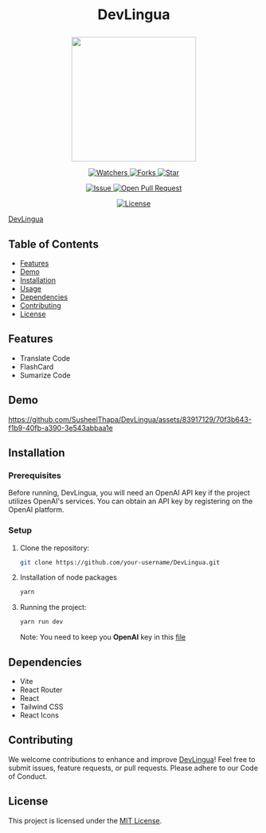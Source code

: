# <p align="center">DevLingua</p>

<p align="center">
    <img src="./frontend/src/images/logo.jpg" width=250 height=250 />
</p>
<p align="center">
    <p align="center">
        <a href="https://github.com/SusheelThapa/DevLingua/" target="blank">
            <img src="https://img.shields.io/github/watchers/SusheelThapa/DevLingua?style=for-the-badge&logo=appveyor" alt="Watchers"/>
        </a>
        <a href="https://github.com/SusheelThapa/DevLingua/fork" target="blank">
            <img src="https://img.shields.io/github/forks/SusheelThapa/DevLingua?style=for-the-badge&logo=appveyor" alt="Forks"/>
        </a>
        <a href="https://github.com/SusheelThapa/DevLingua/stargazers" target="blank">
            <img src="https://img.shields.io/github/stars/SusheelThapa/DevLingua?style=for-the-badge&logo=appveyor" alt="Star"/>
        </a>
    </p>
    <p align="center">
        <a href="https://github.com/SusheelThapa/DevLingua/issues" target="blank">
            <img src="https://img.shields.io/github/issues/SusheelThapa/DevLingua.svg?style=for-the-badge&logo=appveyor" alt="Issue"/>
        </a>
        <a href="https://github.com/SusheelThapa/DevLingua/pulls" target="blank">
            <img src="https://img.shields.io/github/issues-pr/SusheelThapa/DevLingua.svg?style=for-the-badge&logo=appveyor" alt="Open Pull Request"/>
        </a>
    </p>
    <p align="center">
        <a href="https://github.com/SusheelThapa/DevLingua/blob/master/LICENSE" target="blank">
            <img src="https://img.shields.io/github/license/SusheelThapa/DevLingua?style=for-the-badge&logo=appveyor" alt="License" />
        </a>
    </p>
</p>

[DevLingua](https://github.com/SusheelThapa/DevLingua:)

## Table of Contents

- [Features](#features)
- [Demo](#demo)
- [Installation](#installation)
- [Usage](#usage)
- [Dependencies](#dependencies)
- [Contributing](#contributing)
- [License](#license)

## Features

- Translate Code
- FlashCard
- Sumarize Code

## Demo

https://github.com/SusheelThapa/DevLingua/assets/83917129/70f3b643-f1b9-40fb-a390-3e543abbaa1e


## Installation

### Prerequisites

Before running, DevLingua, you will need an OpenAI API key if the project utilizes OpenAI's services. You can obtain an API key by registering on the OpenAI platform.

### Setup

1. Clone the repository:

   ```bash
   git clone https://github.com/your-username/DevLingua.git
   ```

2. Installation of node packages

   ```bash
   yarn
   ```

3. Running the project:

   ```bash
   yarn run dev
   ```

   Note: You need to keep you **OpenAI** key in this [file](./src/services/askOpenAI.js)

## Dependencies

- Vite
- React Router
- React
- Tailwind CSS
- React Icons

## Contributing

We welcome contributions to enhance and improve [DevLingua]()! Feel free to submit issues, feature requests, or pull requests. Please adhere to our Code of Conduct.

## License

This project is licensed under the [MIT License](/LICENSE).
